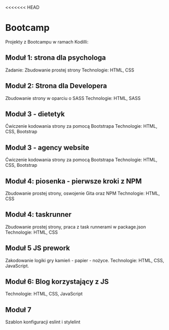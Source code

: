 <<<<<<< HEAD

# Bootcamp

Projekty z Bootcampu w ramach Kodilli:

## Moduł 1: strona dla psychologa

Zadanie: Zbudowanie prostej strony
Technologie: HTML, CSS

## Moduł 2: Strona dla Developera

Zbudowanie strony w oparciu o SASS
Technologie: HTML, SASS

## Moduł 3 - dietetyk

Ćwiczenie kodowania strony za pomocą Bootstrapa
Technologie: HTML, CSS, Bootstrap

## Moduł 3 - agency website

Ćwiczenie kodowania strony za pomocą Bootstrapa
Technologie: HTML, CSS, Bootstrap

## Moduł 4: piosenka - pierwsze kroki z NPM

Zbudowanie prostej strony, oswojenie Gita oraz NPM
Technologie: HTML, CSS

## Moduł 4: taskrunner

Zbudowanie prostej strony, praca z task runnerami w package.json
Technologie: HTML, CSS

## Moduł 5 JS prework

Zakodowanie logiki gry kamień - papier - nożyce.
Technologie: HTML, CSS, JavaScript.

## Moduł 6: Blog korzystający z JS

Technologie: HTML, CSS, JavaScript

## Moduł 7

Szablon konfiguracji eslint i stylelint
